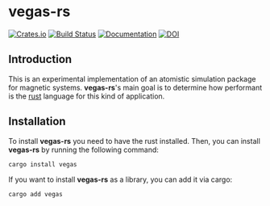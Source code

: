 # vegas-rs

[![Crates.io](https://img.shields.io/crates/v/vegas.svg)](https://crates.io/crates/vegas)
[![Build Status](https://github.com/odarbelaeze/vegas-rs/actions/workflows/rust.yml/badge.svg)](https://github.com/odarbelaeze/vegas-rs/actions/workflows/rust.yml)
[![Documentation](https://docs.rs/vegas/badge.svg)](https://docs.rs/vegas)
[![DOI](https://zenodo.org/badge/48195121.svg)](https://zenodo.org/badge/latestdoi/48195121)

## Introduction

This is an experimental implementation of an atomistic simulation package for
magnetic systems. **vegas-rs**'s main goal is to determine how performant is
the [rust](www.rust-lang.com) language for this kind of application.

## Installation

To install **vegas-rs** you need to have the rust installed. Then, you can
install **vegas-rs** by running the following command:

```bash
cargo install vegas
```

If you want to install **vegas-rs** as a library, you can add it via cargo:

```bash
cargo add vegas
```
